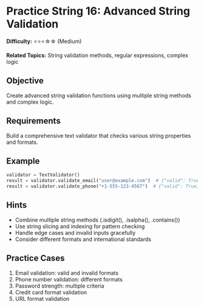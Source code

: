 # Practice String 16: Advanced String Validation

**Difficulty:** ⭐⭐⭐☆☆ (Medium)

**Related Topics:** String validation methods, regular expressions, complex logic

## Objective

Create advanced string validation functions using multiple string methods and complex logic.

## Requirements

Build a comprehensive text validator that checks various string properties and formats.

## Example

```python
validator = TextValidator()
result = validator.validate_email("user@example.com")  # {"valid": True, "type": "email"}
result = validator.validate_phone("+1-555-123-4567")  # {"valid": True, "format": "international"}
```

## Hints

- Combine multiple string methods (.isdigit(), .isalpha(), .contains())
- Use string slicing and indexing for pattern checking
- Handle edge cases and invalid inputs gracefully
- Consider different formats and international standards

## Practice Cases

1. Email validation: valid and invalid formats
2. Phone number validation: different formats
3. Password strength: multiple criteria
4. Credit card format validation
5. URL format validation